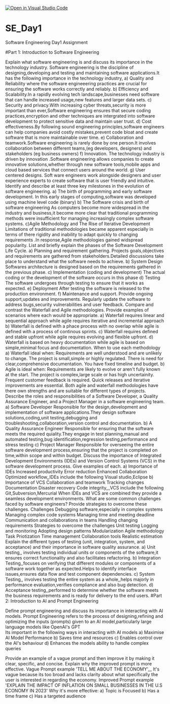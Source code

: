 [![Open in Visual Studio Code](https://classroom.github.com/assets/open-in-vscode-2e0aaae1b6195c2367325f4f02e2d04e9abb55f0b24a779b69b11b9e10269abc.svg)](https://classroom.github.com/online_ide?assignment_repo_id=18391999&assignment_repo_type=AssignmentRepo)
# SE_Day1
Software Engineering Day1 Assignment

#Part 1: Introduction to Software Engineering

Explain what software engineering is and discuss its importance in the technology industry.
Software engineering is the discipline of designing,developing and testing and maintaining software applications.It has the following importance in the technology industry,
a) Quality and Reliability where the software engineeering practices are crucial for ensuring the software works correctly and reliably.
b) Efficiency and Scalability.In a rapidly evolving tech landscape,businesses need software that can handle increased usage,new features and larger data sets.
c) Security and privacy.With increasing cyber threats,security is more important than ever,Software engineering ensures that secure coding practices,encryption and other techniques are intergrated into software development to protect sensitive data and maintain user trust.
d) Cost effectiveness.By following sound engineering principles,software engineers can help companies avoid costly mistakes,prevent code bloat and create software that is more maintainable over time.
e) Collaboration and teamwork.Software engineering is rarely done by one person.It involves collaboration between different teams,(eg developers, designers) and stakeholders (eg business owners)
f) Innovation. The technology industry is driven by innovation .Software engineering allows companies to create innovative solutions,whether through new software tools,mobile apps and cloud based services that connect users around the world. 
g) User centered designs. Soft ware engineers work alongside designers and user experience  experts to create software that is user friendly and intuitive.
Identify and describe at least three key milestones in the evolution of software engineering.
a) The birth of programming and early software development.
In this early stages of computing,software was developed using machine level code (binary)
b) The Software crisis and birth of software engineering 
As computers become more widespread in the industry and business,it become more clear that traditional programming methods were insufficient for managing increasingly complex software systems.
c)Agile Methodology and The Rise of Iterative Development 
Limitations of traditional methodologies became apparent especially in terms of there rigidity and inability to adapt quickly to changing requirements .In response,Agile methodologies gained widspread popularity.
List and briefly explain the phases of the Software Development Life Cycle.
a) Planning and requirement gathering.
Projects goals,objectives and requirements are gathered from stakeholders.Detailed discussions take place to understand what the software needs to achieve.
b) System Design
Softwares architecture is designed based on the requirements gathered in the previous phase.
c) Implementation (coding and development)
The actual coding or the development of the software occurs in this phase
d) Testing 
The software undergoes through testing to ensure that it works as expected.
e) Deployment
After testing the software is released to the production environment.
f) Maintenance and support. 
Provide ongoing support,updates and improvements.
Regularly update the software to address bugs,security vulnerabilities and user feedback.
Compare and contrast the Waterfall and Agile methodologies. Provide examples of scenarios where each would be appropriate.
a) Waterfall requires linear and sequential approach while agile requires iterative and incremental approach
b) Waterfall is defined with a phace process with no overlap while agile is defined with a process of continous sprints. 
c) Waterfall requires defined and stable upfront while agile requires evolving and flexible upfront.
d) Waterfall is based on heavy documentation while agile is based on simple,minimal focus and documentation.
When to use each methodology 
a) Waterfall ideal when:
Requirements are well understood and are unlikely to change.
The project is small,simple or highly regulated.
There is need for clear,comprehensive documentation.
You have fixed timeline and budget.
b) Agile is ideal when:
Requirements are likely to evolve or aren't fully known at the start.
The project is complex,large scale or has high uncertainity.
Frequent customer feedback is required.
Quick releases and iterative improvements are essential.
Both agile and waterfall methodologies have there own strengths and are suitable for different types of projects.
Describe the roles and responsibilities of a Software Developer, a Quality Assurance Engineer, and a Project Manager in a software engineering team.
a) Software Developer
Responsible for the design,development and implementation of software applications.They design software solutions,coding,unit testing,debugging and troubleshooting,collaboration,version control and documentation.
b) A Quality Assurance Engineer
Responsible for ensuring that the software meets the required quiality.They engage in test planning,manual and automated testing,bug identification,regression testing,performance and stress testing
c) Project Manager
Responsible for overseeing the entire software development process,ensuring that the project is completed on time,within scope and within budget.
Discuss the importance of Integrated Development Environments (IDEs) and Version Control Systems (VCS) in the software development process. Give examples of each.
a) Importance of IDEs 
Increased productivity
Error reduction
Enhanced Collaboration
Optimized workflow,,IDEs include the following Visual studio,Eclipse
b) Importance of VCS 
Collaboration and teamwork
Tracking changes
Documentation
Disaster recovery
Code integrity,,,VCS include the following Git,Subversion,Mercurial
When IDEs and VCS are combined they provide a seamless development environments.
What are some common challenges faced by software engineers? Provide strategies to overcome these challenges.
Challenges
Debugging software,especially in complex systems
Managing complex code systems
Managing time and meeting deadline 
Communication and collaborations in teams
Handling changing requirements
Strategies to overcome the challenges
Unit testing
Logging and monitoring
Adopting design patterns 
Modularization
Agile methodology 
Task Priotization
Time management
Collaboration tools
Realistic estimation
Explain the different types of testing (unit, integration, system, and acceptance) and their importance in software quality assurance.
a) Unit testing,, involves testing individual units or components of the software,it ensures correct functionality and also facilitates refactoring.
b) Integration Testing,,focuses on verifying that different modules or components of a software work together as expected.Helps to identify interface issues,ensures data flow and test component dependencies.
c) System Testing,, involves testing the entire system as a whole,,helps majorly in performance evaluation,verifies compliance and also bug detection.
d) Acceptance testing,,performed to determine whether the software meets the business requirements and is ready for delivery to the end users.
#Part 2: Introduction to AI and Prompt Engineering


Define prompt engineering and discuss its importance in interacting with AI models.
Prompt Engineering refers to the  process of designing,refining and optimizing the inputs (prompts) given to an AI model,particularly large language models like OpenAI's GPT  
Its important in the following ways in interacting with AI models
a) Maximise AI Model Performance
b) Saves time and resources
c) Enables control over the AI's behaviour 
d) Enhances the models ability to handle complex queries

Provide an example of a vague prompt and then improve it by making it clear, specific, and concise. Explain why the improved prompt is more effective.
Vague Prompt example 'TELL ME ABOUT THE ECONOMY',,, It's vague because its too broad and lacks clarity about what specifically the user is interested in regarding the economy.
Improved Prompt example 'EXPLAIN THE IMPACT OF INFLATION ON SMALL BUSINESSES IN THE U.S ECONOMY IN 2023'
Why it's more effective:
a) Topic is Focused
b) Has a time frame 
c) Has a targeted audience 

